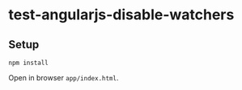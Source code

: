 # test-angularjs-disable-watchers

## Setup

```
npm install
```

Open in browser `app/index.html`.

